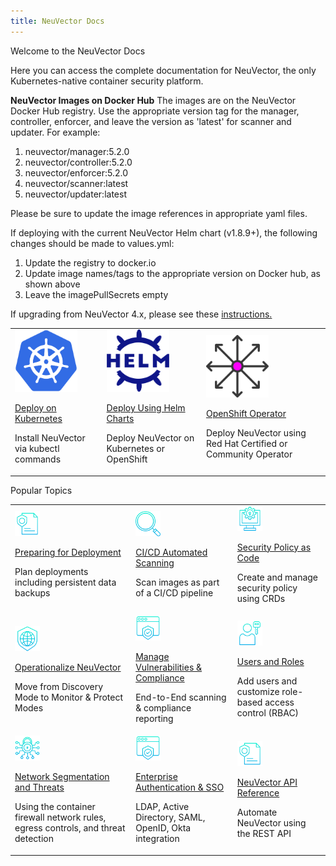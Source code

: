 ```yaml
---
title: NeuVector Docs
---
```


<p class="titles">Welcome to the NeuVector Docs</p>
<p class="subtitles">Here you can access the complete documentation for NeuVector, the only Kubernetes-native container security platform.</p>

<strong>NeuVector Images on Docker Hub</strong>
The images are on the NeuVector Docker Hub registry. Use the appropriate version tag for the manager, controller, enforcer, and leave the version as 'latest' for scanner and updater. For example:

1. neuvector/manager:5.2.0
1. neuvector/controller:5.2.0
1. neuvector/enforcer:5.2.0
1. neuvector/scanner:latest
1. neuvector/updater:latest

Please be sure to update the image references in appropriate yaml files.

If deploying with the current NeuVector Helm chart (v1.8.9+), the following changes should be made to values.yml:

1. Update the registry to docker.io
1. Update image names/tags to the appropriate version on Docker hub, as shown above
1. Leave the imagePullSecrets empty

If upgrading from NeuVector 4.x, please see these <a href="/releasenotes/5x#upgrading-from-neuvector-4x-to-5x">instructions.</a>

<table style="border: none">	
<tr>		
	<td class="mainoptions">
		<img src="install-neuvector-icon.png" width="100" height="100" class="mainoptionicon" />
		<span class="mainheadingcontainer">
			<div class="mainheadingcenter">
				<p class="mainheading">
					<a href="/deploying/kubernetes">Deploy on Kubernetes</a>
				</p> 
				<p class="maintext">Install NeuVector via kubectl commands</p> 
			</div>
		</span>
	</td>
	<td class="mainoptions">
		<img src="helm-chart-icon.png" width="100" height="100" class="mainoptionicon" />
		<span class="mainheadingcontainer">
			<div class="mainheadingcenter">
				<p class="mainheading">
					<a href="https://github.com/neuvector/neuvector-helm">Deploy Using Helm Charts</a>
				</p> 
				<p class="maintext">Deploy NeuVector on Kubernetes or OpenShift</p> 
			</div>
		</span>
	</td>
	<td class="mainoptions">
		<img src="deploy-neuvector-icon.png" width="100" height="100" class="mainoptionicon" />
		<span class="mainheadingcontainer">
			<div class="mainheadingcenter">
				<p class="mainheading">
					<a href="/deploying/production/operators">OpenShift Operator</a>
				</p>
				<p class="maintext">Deploy NeuVector using Red Hat Certified or Community Operator</p>
			</div>
		</span>
	</td>
</tr>
</table>

<p class="titles">Popular Topics</p>

<table style="border: none">
<tr>		
	<td class="poptopic"> 
		<span class="poptopiccontainer">
			<img src="poptopic-r2c2.png" width="40" height="40" class="poptopicicon" /> 
			<div class="poptopictextcenter">
				<p class="poptopictitle">
					<a href="/deploying/production">Preparing for Deployment</a>
				</p>
				<p class="poptopictext">Plan deployments including persistent data backups</p>
			</div>	
		</span>
	</td>
	<td class="poptopic"> 
		<span class="poptopiccontainer">
			<img src="poptopic-r1c1.png" width="40" height="40" class="poptopicicon" /> 
			<div class="poptopictextcenter">
				<p class="poptopictitle">
					<a href="/scanning/build">CI/CD Automated Scanning</a>
				</p>
				<p class="poptopictext">Scan images as part of a CI/CD pipeline</p>
			</div>	
		</span>
	</td>
	<td class="poptopic"> 
		<span class="poptopiccontainer">
			<img src="poptopic-r1c3.png" width="40" height="40" class="poptopicicon" /> 
			<div class="poptopictextcenter">
				<p class="poptopictitle">
					<a href="/policy/usingcrd">Security Policy as Code</a>
				</p>
				<p class="poptopictext">Create and manage security policy using CRDs</p>
			</div>	
		</span>
	</td>
</tr>
<tr>
	<td class="poptopic"> 
		<span class="poptopiccontainer">
			<img src="poptopic-r2c1.png" width="40" height="40" class="poptopicicon" /> 
			<div class="poptopictextcenter">
				<p class="poptopictitle">
					<a href="/policy/modes">Operationalize NeuVector</a>
				</p>
				<p class="poptopictext">Move from Discovery Mode to Monitor & Protect Modes</p>
			</div>	
		</span>
	</td>
	<td class="poptopic"> 
		<span class="poptopiccontainer">
			<img src="poptopic-r3c2.png" width="40" height="40" class="poptopicicon" /> 
			<div class="poptopictextcenter">
				<p class="poptopictitle">
					<a href="/scanning/scanning">Manage Vulnerabilities & Compliance</a>
				</p>
				<p class="poptopictext">End-to-End scanning & compliance reporting</p>
			</div>
		</span>
	</td>
	<td class="poptopic"> 
		<span class="poptopiccontainer">
			<img src="poptopic-r2c3.png" width="40" height="40" class="poptopicicon" /> 
			<div class="poptopictextcenter">
				<p class="poptopictitle">
					<a href="/configuration/users">Users and Roles</a>
				</p>
				<p class="poptopictext">Add users and customize role-based access control (RBAC)</p>
			</div>	
		</span>
	</td>	
</tr>	
<tr>
	<td class="poptopic"> 
		<span class="poptopiccontainer">
			<img src="poptopic-r3c1.png" width="40" height="40" class="poptopicicon" /> 
			<div class="poptopictextcenter">
				<p class="poptopictitle">
					<a href="/policy/networkrules">Network Segmentation and Threats</a>
				</p>
				<p class="poptopictext">Using the container firewall network rules, egress controls, and threat detection</p>
			</div>
		</span>
	</td>
	<td class="poptopic"> 
		<span class="poptopiccontainer">
			<img src="poptopic-r3c2.png" width="40" height="40" class="poptopicicon" /> 
			<div class="poptopictextcenter">
				<p class="poptopictitle">
					<a href="/integration/integration">Enterprise Authentication & SSO</a>
				</p>
				<p class="poptopictext">LDAP, Active Directory, SAML, OpenID, Okta integration</p>
			</div>	
		</span>
	</td>
	<td class="poptopic"> 
		<span class="poptopiccontainer">
			<img src="poptopic-r2c2.png" width="40" height="40" class="poptopicicon" /> 
			<div class="poptopictextcenter">
				<p class="poptopictitle">
					<a href="/automation/automation">NeuVector API Reference</a>
				</p>
				<p class="poptopictext">Automate NeuVector using the REST API</p>
			</div>
		</span>
	</td>
</tr>	
</table>
